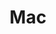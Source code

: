 ---
title: Mac
tags:
  - v1.1
aliases:
  - Mac
draft: true
created_at: 2024-07-12T18:48:09-03:00
updated_at: 2025-01-21T00:48:28-03:00
---